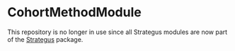 CohortMethodModule
==================

This repository is no longer in use since all Strategus modules are now part of the [Strategus](https://github.com/OHDSI/Strategus/) package.
